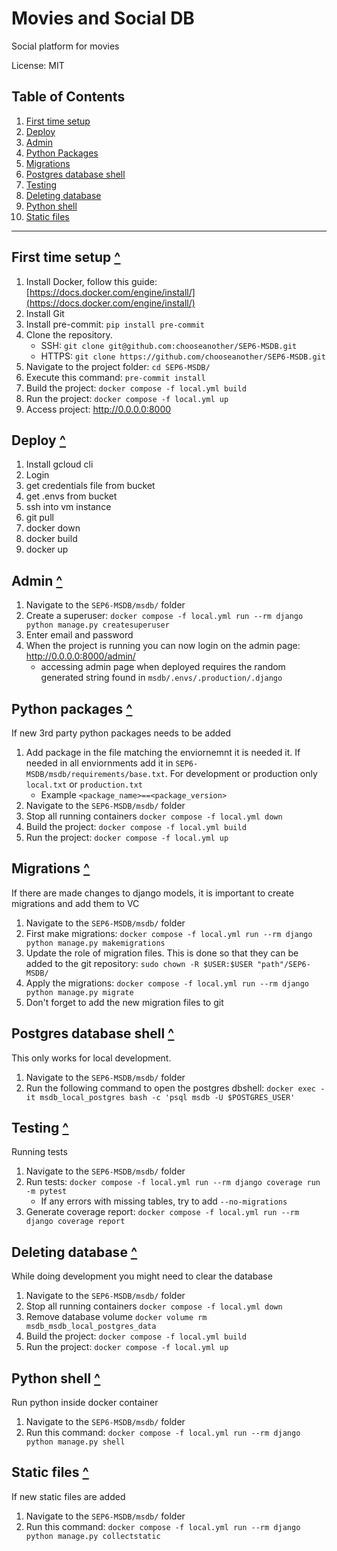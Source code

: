 # Movies and Social DB

Social platform for movies

License: MIT

## Table of Contents
1. [First time setup](#first-time-setup)
2. [Deploy](#deploy)
3. [Admin](#admin)
4. [Python Packages](#python-packages)
5. [Migrations](#migrations)
6. [Postgres database shell](#postgres-database-shell)
7. [Testing](#testing)
8. [Deleting database](#deleting-database)
9. [Python shell](#python-shell)
10. [Static files](#static-files)

---

## First time setup [^](#table-of-contents)

1. Install Docker, follow this guide: [https://docs.docker.com/engine/install/](https://docs.docker.com/engine/install/)
2. Install Git
3. Install pre-commit: `pip install pre-commit`
4. Clone the repository.
    - SSH: `git clone git@github.com:chooseanother/SEP6-MSDB.git`
    - HTTPS: `git clone https://github.com/chooseanother/SEP6-MSDB.git`
5. Navigate to the project folder: `cd SEP6-MSDB/`
6. Execute this command: `pre-commit install`
7. Build the project: `docker compose -f local.yml build`
8. Run the project: `docker compose -f local.yml up`
9. Access project: http://0.0.0.0:8000


## Deploy [^](#table-of-contents)
1. Install gcloud cli
2. Login
3. get credentials file from bucket
4. get .envs from bucket
5. ssh into vm instance
6. git pull
7. docker down
8. docker build
9. docker up



## Admin [^](#table-of-contents)
1. Navigate to the `SEP6-MSDB/msdb/` folder
2. Create a superuser: `docker compose -f local.yml run --rm django python manage.py createsuperuser`
3. Enter email and password
4. When the project is running you can now login on the admin page: http://0.0.0.0:8000/admin/
    - accessing admin page when deployed requires the random generated string found in `msdb/.envs/.production/.django`

## Python packages [^](#table-of-contents)
If new 3rd party python packages needs to be added
1. Add package in the file matching the enviornemnt it is needed it. If needed in all enviornments add it in `SEP6-MSDB/msdb/requirements/base.txt`. For development or production only `local.txt` or `production.txt`
   - Example `<package_name>==<package_version>`
2. Navigate to the `SEP6-MSDB/msdb/` folder
3. Stop all running containers `docker compose -f local.yml down`
4. Build the project: `docker compose -f local.yml build`
5. Run the project: `docker compose -f local.yml up`

## Migrations [^](#table-of-contents)
If there are made changes to django models, it is important to create migrations and add them to VC
1. Navigate to the `SEP6-MSDB/msdb/` folder
2. First make migrations: `docker compose -f local.yml run --rm django python manage.py makemigrations`
3. Update the role of migration files. This is done so that they can be added to the git repository: `sudo chown -R $USER:$USER "path"/SEP6-MSDB/`
4. Apply the migrations: `docker compose -f local.yml run --rm django python manage.py migrate`
5. Don't forget to add the new migration files to git


## Postgres database shell [^](#table-of-contents)
This only works for local development.
1. Navigate to the `SEP6-MSDB/msdb/` folder
2. Run the following command to open the postgres dbshell: `docker exec -it msdb_local_postgres bash -c 'psql msdb -U $POSTGRES_USER'`

## Testing [^](#table-of-contents)
Running tests
1. Navigate to the `SEP6-MSDB/msdb/` folder
2. Run tests: `docker compose -f local.yml run --rm django coverage run -m pytest`
    - If any errors with missing tables, try to add `--no-migrations`
3. Generate coverage report: `docker compose -f local.yml run --rm django coverage report`

## Deleting database [^](#table-of-contents)
While doing development you might need to clear the database
1. Navigate to the `SEP6-MSDB/msdb/` folder
2. Stop all running containers `docker compose -f local.yml down`
3. Remove database volume `docker volume rm msdb_msdb_local_postgres_data`
4. Build the project: `docker compose -f local.yml build`
5. Run the project: `docker compose -f local.yml up`

## Python shell [^](#table-of-contents)
Run python inside docker container
1. Navigate to the `SEP6-MSDB/msdb/` folder
2. Run this command: `docker compose -f local.yml run --rm django python manage.py shell`


## Static files [^](#table-of-contents)
If new static files are added
1. Navigate to the `SEP6-MSDB/msdb/` folder
2. Run this command: `docker compose -f local.yml run --rm django python manage.py collectstatic`
